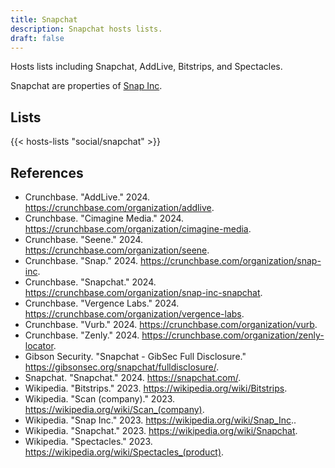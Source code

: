 ```yaml
---
title: Snapchat
description: Snapchat hosts lists.
draft: false
---
```


Hosts lists including Snapchat, AddLive, Bitstrips, and Spectacles.

Snapchat are properties of [Snap Inc](https://snap.com/).

## Lists

{{< hosts-lists "social/snapchat" >}}

## References

+ Crunchbase. "AddLive." 2024. https://crunchbase.com/organization/addlive.
+ Crunchbase. "Cimagine Media." 2024. https://crunchbase.com/organization/cimagine-media.
+ Crunchbase. "Seene." 2024. https://crunchbase.com/organization/seene.
+ Crunchbase. "Snap." 2024. https://crunchbase.com/organization/snap-inc.
+ Crunchbase. "Snapchat." 2024. https://crunchbase.com/organization/snap-inc-snapchat.
+ Crunchbase. "Vergence Labs." 2024. https://crunchbase.com/organization/vergence-labs.
+ Crunchbase. "Vurb." 2024. https://crunchbase.com/organization/vurb.
+ Crunchbase. "Zenly." 2024. https://crunchbase.com/organization/zenly-locator.
+ Gibson Security. "Snapchat - GibSec Full Disclosure." https://gibsonsec.org/snapchat/fulldisclosure/.
+ Snapchat. "Snapchat." 2024. https://snapchat.com/.
+ Wikipedia. "Bitstrips." 2023. https://wikipedia.org/wiki/Bitstrips.
+ Wikipedia. "Scan (company)." 2023. https://wikipedia.org/wiki/Scan_(company).
+ Wikipedia. "Snap Inc." 2023. https://wikipedia.org/wiki/Snap_Inc..
+ Wikipedia. "Snapchat." 2023. https://wikipedia.org/wiki/Snapchat.
+ Wikipedia. "Spectacles." 2023. https://wikipedia.org/wiki/Spectacles_(product).
